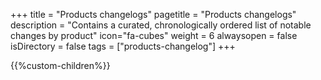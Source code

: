 +++
title = "Products changelogs"
pagetitle = "Products changelogs"
description = "Contains a curated, chronologically ordered list of notable changes by product"
icon="fa-cubes"
weight = 6
alwaysopen = false
isDirectory = false
tags = ["products-changelog"]
+++

{{%custom-children%}}
